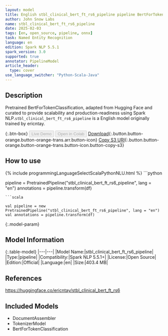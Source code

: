```yaml
---
layout: model
title: English stbl_clinical_bert_ft_rs6_pipeline pipeline BertForTokenClassification from ericntay
author: John Snow Labs
name: stbl_clinical_bert_ft_rs6_pipeline
date: 2025-02-03
tags: [en, open_source, pipeline, onnx]
task: Named Entity Recognition
language: en
edition: Spark NLP 5.5.1
spark_version: 3.0
supported: true
annotator: PipelineModel
article_header:
  type: cover
use_language_switcher: "Python-Scala-Java"
---
```


## Description

Pretrained BertForTokenClassification, adapted from Hugging Face and curated to provide scalability and production-readiness using Spark NLP.`stbl_clinical_bert_ft_rs6_pipeline` is a English model originally trained by ericntay.

{:.btn-box}
<button class="button button-orange" disabled>Live Demo</button>
<button class="button button-orange" disabled>Open in Colab</button>
[Download](https://s3.amazonaws.com/auxdata.johnsnowlabs.com/public/models/stbl_clinical_bert_ft_rs6_pipeline_en_5.5.1_3.0_1738551214428.zip){:.button.button-orange.button-orange-trans.arr.button-icon}
[Copy S3 URI](s3://auxdata.johnsnowlabs.com/public/models/stbl_clinical_bert_ft_rs6_pipeline_en_5.5.1_3.0_1738551214428.zip){:.button.button-orange.button-orange-trans.button-icon.button-copy-s3}

## How to use



<div class="tabs-box" markdown="1">
{% include programmingLanguageSelectScalaPythonNLU.html %}
```python

pipeline = PretrainedPipeline("stbl_clinical_bert_ft_rs6_pipeline", lang = "en")
annotations =  pipeline.transform(df)   

```
```scala

val pipeline = new PretrainedPipeline("stbl_clinical_bert_ft_rs6_pipeline", lang = "en")
val annotations = pipeline.transform(df)

```
</div>

{:.model-param}
## Model Information

{:.table-model}
|---|---|
|Model Name:|stbl_clinical_bert_ft_rs6_pipeline|
|Type:|pipeline|
|Compatibility:|Spark NLP 5.5.1+|
|License:|Open Source|
|Edition:|Official|
|Language:|en|
|Size:|403.4 MB|

## References

https://huggingface.co/ericntay/stbl_clinical_bert_ft_rs6

## Included Models

- DocumentAssembler
- TokenizerModel
- BertForTokenClassification